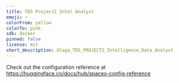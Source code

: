 ```yaml
---
title: TDS Project2 Intel Analyst
emoji: ⚡
colorFrom: yellow
colorTo: pink
sdk: docker
pinned: false
license: mit
short_description: Ulaga_TDS_PROJECT2_Intelligence_Data_Analyst
---
```


Check out the configuration reference at https://huggingface.co/docs/hub/spaces-config-reference

